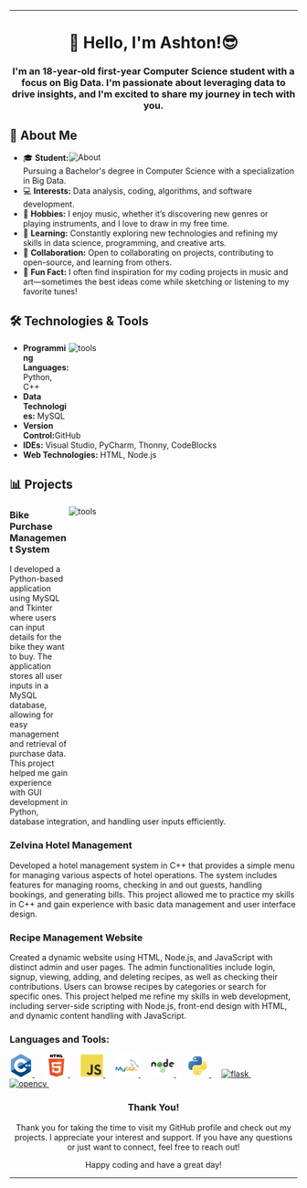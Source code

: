 <hr>
<h1 align="center">👋 Hello, I'm Ashton!😎</h1>
<h3 align="center">I'm an 18-year-old first-year Computer Science student with a focus on Big Data. I'm passionate about leveraging data to drive insights, and I'm excited to share my journey in tech with you.</h3>


<h2>🚀 About Me</h2>
<img align="right" alt="About" width="400" src="https://cdn.dribbble.com/users/926537/screenshots/4502924/python-2.gif">

<ul>
  <li>🎓 <strong>Student:</strong> Pursuing a Bachelor's degree in Computer Science with a specialization in Big Data.</li>
  <li>💻 <strong>Interests:</strong> Data analysis, coding, algorithms, and software development.</li>
  <li>🎵 <strong>Hobbies:</strong> I enjoy music, whether it’s discovering new genres or playing instruments, and I love to draw in my free time.</li>
  <li>🌱 <strong>Learning:</strong> Constantly exploring new technologies and refining my skills in data science, programming, and creative arts.</li>
  <li>🤝 <strong>Collaboration:</strong> Open to collaborating on projects, contributing to open-source, and learning from others.</li>
  <li>🎉 <strong>Fun Fact:</strong> I often find inspiration for my coding projects in music and art—sometimes the best ideas come while sketching or listening to my favorite tunes!</li>
</ul>

<h2>🛠️ Technologies & Tools</h2>
<img align="right" alt="tools" height="150" width="400" src="https://i.pinimg.com/originals/02/22/e3/0222e349befcf90d28630d466b6e3aa8.gif">

<ul>
<li><strong>Programming Languages:</strong> Python, C++</li>
<li><strong>Data Technologies:</strong> MySQL</li>
<li><strong>Version Control:</strong>GitHub</li>
<li><strong>IDEs:</strong> Visual Studio, PyCharm, Thonny, CodeBlocks</li>
<li><strong>Web Technologies:</strong> HTML, Node.js</li>
</ul>

<h2>📊 Projects</h2>
<img align="right" alt="tools" height="540" width="400" src=https://i.pinimg.com/originals/8d/62/1f/8d621f66f551b6a39072473d52280ff0.gif?>
<h3><strong>Bike Purchase Management System</strong></h3>
<p>I developed a Python-based application using MySQL and Tkinter where users can input details for the bike they want to buy. The application stores all user inputs in a MySQL database, allowing for easy management and retrieval of purchase data. This project helped me gain experience with GUI development in Python, database integration, and handling user inputs efficiently.</p>

<h3><strong>Zelvina Hotel Management</strong></h3>
<p>Developed a hotel management system in C++ that provides a simple menu for managing various aspects of hotel operations. The system includes features for managing rooms, checking in and out guests, handling bookings, and generating bills. This project allowed me to practice my skills in C++ and gain experience with basic data management and user interface design.</p>

<h3><strong>Recipe Management Website</strong></h3>
<p>Created a dynamic website using HTML, Node.js, and JavaScript with distinct admin and user pages. The admin functionalities include login, signup, viewing, adding, and deleting recipes, as well as checking their contributions. Users can browse recipes by categories or search for specific ones. This project helped me refine my skills in web development, including server-side scripting with Node.js, front-end design with HTML, and dynamic content handling with JavaScript.</p>



<h3 align="left">Languages and Tools:</h3>
<p align="left"> 
  <a href="https://www.w3schools.com/cpp/" target="_blank" rel="noreferrer"> 
    <img src="https://raw.githubusercontent.com/devicons/devicon/master/icons/cplusplus/cplusplus-original.svg" alt="cplusplus" width="40" height="40"/> 
  </a>&emsp; 
  <a href="https://www.w3.org/html/" target="_blank" rel="noreferrer"> 
    <img src="https://raw.githubusercontent.com/devicons/devicon/master/icons/html5/html5-original-wordmark.svg" alt="html5" width="40" height="40"/> 
  </a>&emsp; 
  <a href="https://developer.mozilla.org/en-US/docs/Web/JavaScript" target="_blank" rel="noreferrer"> 
    <img src="https://raw.githubusercontent.com/devicons/devicon/master/icons/javascript/javascript-original.svg" alt="javascript" width="40" height="40"/> 
  </a>&emsp; 
  <a href="https://www.mysql.com/" target="_blank" rel="noreferrer"> 
    <img src="https://raw.githubusercontent.com/devicons/devicon/master/icons/mysql/mysql-original-wordmark.svg" alt="mysql" width="40" height="40"/> 
  </a>&emsp; 
  <a href="https://nodejs.org" target="_blank" rel="noreferrer"> 
    <img src="https://raw.githubusercontent.com/devicons/devicon/master/icons/nodejs/nodejs-original-wordmark.svg" alt="nodejs" width="40" height="40"/> 
  </a>&emsp; 
  <a href="https://www.python.org" target="_blank" rel="noreferrer"> 
    <img src="https://raw.githubusercontent.com/devicons/devicon/master/icons/python/python-original.svg" alt="python" width="40" height="40"/> 
  </a>&emsp;      
  <a href="https://flask.palletsprojects.com/" target="_blank" rel="noreferrer"> 
    <img src="https://www.vectorlogo.zone/logos/pocoo_flask/pocoo_flask-icon.svg" alt="flask" width="40" height="40"/> </a> &emsp; 
  <a href="https://opencv.org/" target="_blank" rel="noreferrer"> 
    <img src="https://www.vectorlogo.zone/logos/opencv/opencv-icon.svg" alt="opencv" width="40" height="40"/> </a>&emsp; 
</p>


<h3 align="center">Thank You!</h3>
<p align="center">Thank you for taking the time to visit my GitHub profile and check out my projects. I appreciate your interest and support. If you have any questions or just want to connect, feel free to reach out!</p>

<p align="center">Happy coding and have a great day!</p>

<hr>
